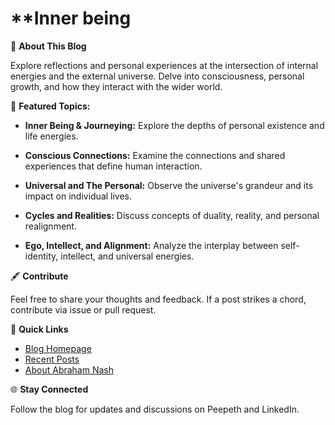 # **Inner being

🌌 **About This Blog**

Explore reflections and personal experiences at the intersection of internal energies and the external universe. Delve into consciousness, personal growth, and how they interact with the wider world.

🌠 **Featured Topics:**

- **Inner Being & Journeying:** Explore the depths of personal existence and life energies.
  
- **Conscious Connections:** Examine the connections and shared experiences that define human interaction.
  
- **Universal and The Personal:** Observe the universe's grandeur and its impact on individual lives.
  
- **Cycles and Realities:** Discuss concepts of duality, reality, and personal realignment.
  
- **Ego, Intellect, and Alignment:** Analyze the interplay between self-identity, intellect, and universal energies.

🖋️ **Contribute**

Feel free to share your thoughts and feedback. If a post strikes a chord, contribute via issue or pull request.

🔗 **Quick Links**
- [Blog Homepage](#)
- [Recent Posts](#)
- [About Abraham Nash](#)

🌐 **Stay Connected**

Follow the blog for updates and discussions on Peepeth and LinkedIn.
